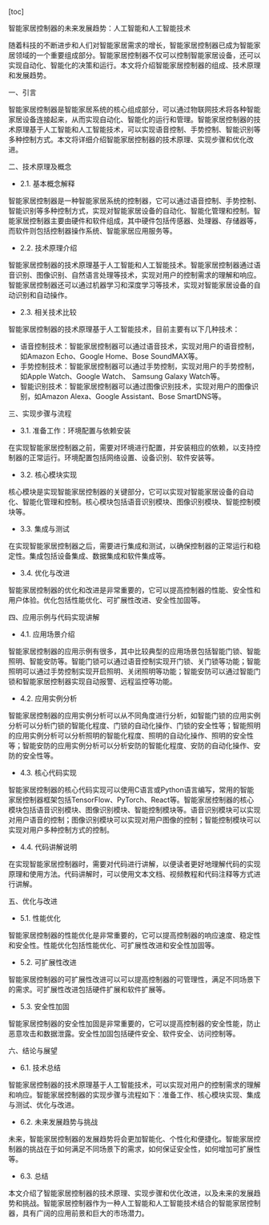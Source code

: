 
[toc]                    
                
                
智能家居控制器的未来发展趋势：人工智能和人工智能技术

随着科技的不断进步和人们对智能家居需求的增长，智能家居控制器已成为智能家居领域的一个重要组成部分。智能家居控制器不仅可以控制智能家居设备，还可以实现自动化、智能化的决策和运行。本文将介绍智能家居控制器的组成、技术原理和发展趋势。

一、引言

智能家居控制器是智能家居系统的核心组成部分，可以通过物联网技术将各种智能家居设备连接起来，从而实现自动化、智能化的运行和管理。智能家居控制器的技术原理基于人工智能和人工智能技术，可以实现语音控制、手势控制、智能识别等多种控制方式。本文将详细介绍智能家居控制器的技术原理、实现步骤和优化改进。

二、技术原理及概念

- 2.1. 基本概念解释

智能家居控制器是一种智能家居系统的控制器，它可以通过语音控制、手势控制、智能识别等多种控制方式，实现对智能家居设备的自动化、智能化管理和控制。智能家居控制器主要由硬件和软件组成，其中硬件包括传感器、处理器、存储器等，而软件则包括控制器操作系统、智能家居应用服务等。

- 2.2. 技术原理介绍

智能家居控制器的技术原理基于人工智能和人工智能技术。智能家居控制器通过语音识别、图像识别、自然语言处理等技术，实现对用户的控制需求的理解和响应。智能家居控制器还可以通过机器学习和深度学习等技术，实现对智能家居设备的自动识别和自动操作。

- 2.3. 相关技术比较

智能家居控制器的技术原理基于人工智能技术，目前主要有以下几种技术：

- 语音控制技术：智能家居控制器可以通过语音技术，实现对用户的语音控制，如Amazon Echo、Google Home、Bose SoundMAX等。
- 手势控制技术：智能家居控制器可以通过手势控制，实现对用户的手势控制，如Apple Watch、Google Watch、 Samsung Galaxy Watch等。
- 智能识别技术：智能家居控制器可以通过图像识别技术，实现对用户的图像识别，如Amazon Alexa、Google Assistant、Bose SmartDNS等。

三、实现步骤与流程

- 3.1. 准备工作：环境配置与依赖安装

在实现智能家居控制器之前，需要对环境进行配置，并安装相应的依赖，以支持控制器的正常运行。环境配置包括网络设置、设备识别、软件安装等。

- 3.2. 核心模块实现

核心模块是实现智能家居控制器的关键部分，它可以实现对智能家居设备的自动化、智能化管理和控制。核心模块包括语音识别模块、图像识别模块、智能控制模块等。

- 3.3. 集成与测试

在实现智能家居控制器之后，需要进行集成和测试，以确保控制器的正常运行和稳定性。集成包括设备集成、数据集成和软件集成等。

- 3.4. 优化与改进

智能家居控制器的优化和改进是非常重要的，它可以提高控制器的性能、安全性和用户体验。优化包括性能优化、可扩展性改进、安全性加固等。

四、应用示例与代码实现讲解

- 4.1. 应用场景介绍

智能家居控制器的应用示例有很多，其中比较典型的应用场景包括智能门锁、智能照明、智能安防等。智能门锁可以通过语音控制实现开门锁、关门锁等功能；智能照明可以通过手势控制实现开启照明、关闭照明等功能；智能安防可以通过智能门锁和智能家居控制器实现自动报警、远程监控等功能。

- 4.2. 应用实例分析

智能家居控制器的应用实例分析可以从不同角度进行分析，如智能门锁的应用实例分析可以分析门锁的智能化程度、门锁的自动化操作、门锁的安全性等；智能照明的应用实例分析可以分析照明的智能化程度、照明的自动化操作、照明的安全性等；智能安防的应用实例分析可以分析安防的智能化程度、安防的自动化操作、安防的安全性等。

- 4.3. 核心代码实现

智能家居控制器的核心代码实现可以使用C语言或Python语言编写，常用的智能家居控制器框架包括TensorFlow、PyTorch、React等。智能家居控制器的核心模块包括语音识别模块、图像识别模块、智能控制模块等。语音识别模块可以实现对用户语音的控制；图像识别模块可以实现对用户图像的控制；智能控制模块可以实现对用户多种控制方式的控制。

- 4.4. 代码讲解说明

在实现智能家居控制器时，需要对代码进行讲解，以便读者更好地理解代码的实现原理和使用方法。代码讲解时，可以使用文本文档、视频教程和代码注释等方式进行讲解。

五、优化与改进

- 5.1. 性能优化

智能家居控制器的性能优化是非常重要的，它可以提高控制器的响应速度、稳定性和安全性。性能优化包括性能优化、可扩展性改进和安全性加固等。

- 5.2. 可扩展性改进

智能家居控制器的可扩展性改进可以可以提高控制器的可管理性，满足不同场景下的需求。可扩展性改进包括硬件扩展和软件扩展等。

- 5.3. 安全性加固

智能家居控制器的安全性加固是非常重要的，它可以提高控制器的安全性能，防止恶意攻击和数据泄露。安全性加固包括硬件安全、软件安全、访问控制等。

六、结论与展望

- 6.1. 技术总结

智能家居控制器的技术原理基于人工智能技术，可以实现对用户的控制需求的理解和响应。智能家居控制器的实现步骤与流程如下：准备工作、核心模块实现、集成与测试、优化与改进。

- 6.2. 未来发展趋势与挑战

未来，智能家居控制器的发展趋势将会更加智能化、个性化和便捷化。智能家居控制器的挑战在于如何满足不同场景下的需求，如何保证安全性，如何增加可扩展性等。

- 6.3. 总结

本文介绍了智能家居控制器的技术原理、实现步骤和优化改进，以及未来的发展趋势和挑战。智能家居控制器作为一种人工智能和人工智能技术结合的智能家居控制器，具有广阔的应用前景和巨大的市场潜力。

